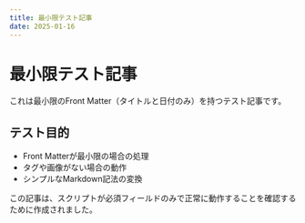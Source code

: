 ```yaml
---
title: 最小限テスト記事
date: 2025-01-16
---
```


# 最小限テスト記事

これは最小限のFront Matter（タイトルと日付のみ）を持つテスト記事です。

## テスト目的

- Front Matterが最小限の場合の処理
- タグや画像がない場合の動作
- シンプルなMarkdown記法の変換

この記事は、スクリプトが必須フィールドのみで正常に動作することを確認するために作成されました。 